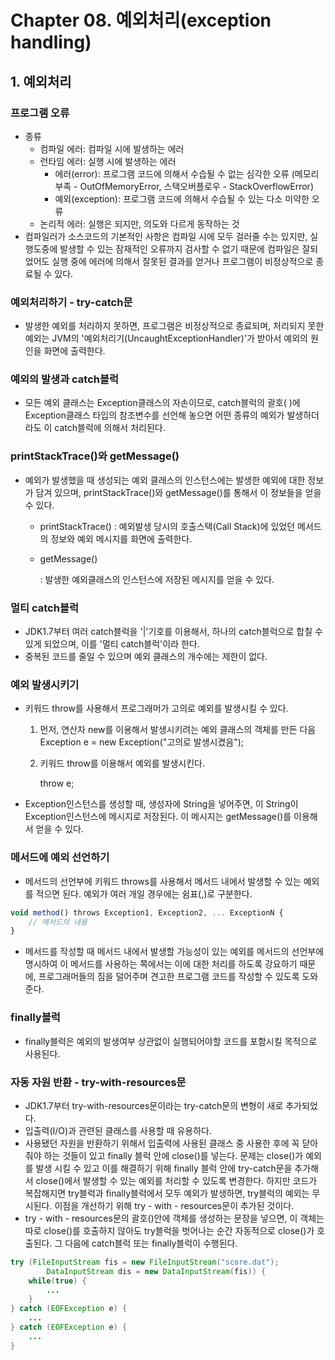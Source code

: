# Chapter 08. 예외처리(exception handling)

## 1. 예외처리

### 프로그램 오류

- 종류
    - 컴파일 에러: 컴파일 시에 발생하는 에러
    - 런타임 에러: 실행 시에 발생하는 에러
        - 에러(error): 프로그램 코드에 의해서 수습될 수 없는 심각한 오류
                           (메모리 부족 - OutOfMemoryError, 스택오버플로우 - StackOverflowError)
        - 예외(exception): 프로그램 코드에 의해서 수습될 수 있는 다소 미약한 오류
    - 논리적 에러: 실행은 되지만, 의도와 다르게 동작하는 것
- 컴파일러가 소스코드의 기본적인 사항은 컴파일 시에 모두 걸러줄 수는 있지만, 실행도중에 발생할 수 있는 잠재적인 오류까지 검사할 수 없기 때문에 컴파일은 잘되었어도 실행 중에 에러에 의해서 잘못된 결과를 얻거나 프로그램이 비정상적으로 종료될 수 있다.

### 예외처리하기 - try-catch문

- 발생한 예외를 처리하지 못하면, 프로그램은 비정상적으로 종료되며, 처리되지 못한 예외는 JVM의 '예외처리기(UncaughtExceptionHandler)'가 받아서 예외의 원인을 화면에 출력한다.

### 예외의 발생과 catch블럭

- 모든 예외 클래스는 Exception클래스의 자손이므로, catch블럭의 괄호( )에 Exception클래스 타입의 참조변수를 선언해 놓으면 어떤 종류의 예외가 발생하더라도 이 catch블럭에 의해서 처리된다.

### printStackTrace()와 getMessage()

- 예외가 발생했을 때 생성되는 예외 클래스의 인스턴스에는 발생한 예외에 대한 정보가 담겨 있으며, printStackTrace()와 getMessage()를 통해서 이 정보들을 얻을 수 있다.
    - printStackTrace()
    : 예외발생 당시의 호출스택(Call Stack)에 있었던 메서드의 정보와 예외 메시지를 화면에 출력한다.
    - getMessage()
        
        : 발생한 예외클래스의 인스턴스에 저장된 메시지를 얻을 수 있다.
        

### 멀티 catch블럭

- JDK1.7부터 여러 catch블럭을 '|'기호를 이용해서, 하나의 catch블럭으로 합칠 수 있게 되었으며, 이를 '멀티 catch블럭'이라 한다.
- 중복된 코드를 줄일 수 있으며 예외 클래스의 개수에는 제한이 없다.

### 예외 발생시키기

- 키워드 throw를 사용해서 프로그래머가 고의로 예외를 발생시킬 수 있다.
    1. 먼저, 연산자 new를 이용해서 발생시키려는 예외 클래스의 객체를 만든 다음
    Exception e = new Exception("고의로 발생시켰음");
    2. 키워드 throw를 이용해서 예외를 발생시킨다.
        
        throw e;
        
- Exception인스턴스를 생성할 때, 생성자에 String을 넣어주면, 이 String이 Exception인스턴스에 메시지로 저장된다. 이 메시지는 getMessage()를 이용해서 얻을 수 있다.

### 메서드에 예외 선언하기

- 메서드의 선언부에 키워드 throws를 사용해서 메서드 내에서 발생할 수 있는 예외를 적으면 된다. 예외가 여러 개일 경우에는 쉼표(,)로 구분한다.

```jsx
void method() throws Exception1, Exception2, ... ExceptionN {
	// 메서드의 내용
}
```

- 메서드를 작성할 때 메서드 내에서 발생할 가능성이 있는 예외를 메서드의 선언부에 명시하여 이 메서드를 사용하는 쪽에서는 이에 대한 처리를 하도록 강요하기 때문에, 프로그래머들의 짐을 덜어주며 견고한 프로그램 코드를 작성할 수 있도록 도와준다.

### finally블럭

- finally블럭은 예외의 발생여부 상관없이 실행되어야할 코드를 포함시킬 목적으로 사용된다.

### 자동 자원 반환 - try-with-resources문

- JDK1.7부터 try-with-resources문이라는 try-catch문의 변형이 새로 추가되었다.
- 입출력(I/O)과 관련된 클래스를 사용할 때 유용하다.
- 사용됐던 자원을 반환하기 위해서 입출력에 사용된 클래스 중 사용한 후에 꼭 닫아 줘야 하는 것들이 있고 finally 블럭 안에 close()를 넣는다.
문제는 close()가 예외를 발생 시킬 수 있고 이를 해결하기 위해 finally 블럭 안에 try-catch문을 추가해서 close()에서 발생할 수 있는 예외를 처리할 수 있도록 변경한다.
하지만 코드가 복잡해지면 try블럭과 finally블럭에서 모두 예외가 발생하면, try블럭의 예외는 무시된다.
이점을 개선하기 위해 try - with - resources문이 추가된 것이다.
- try - with - resources문의 괄호()안에 객체를 생성하는 문장을 넣으면, 이 객체는 따로 close()를 호출하지 않아도 try블럭을 벗어나는 순간 자동적으로 close()가 호출된다. 그 다음에 catch블럭 또는 finally블럭이 수행된다.

```java
try (FileInputStream fis = new FileInputStream("score.dat");
		DataInputStream dis = new DataInputStream(fis)) {
	while(true) {
		...
	}
} catch (EOFException e) {
	...
} catch (EOFException e) {
	...
}
```